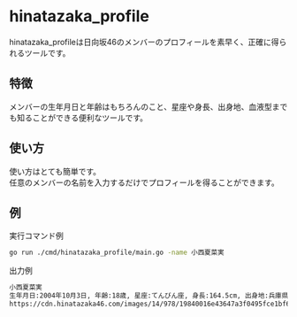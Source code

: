 # hinatazaka_profile

hinatazaka_profileは日向坂46のメンバーのプロフィールを素早く、正確に得られるツールです。

## 特徴

メンバーの生年月日と年齢はもちろんのこと、星座や身長、出身地、血液型までも知ることができる便利なツールです。

## 使い方

使い方はとても簡単です。  
任意のメンバーの名前を入力するだけでプロフィールを得ることができます。

## 例

実行コマンド例

```bash
go run ./cmd/hinatazaka_profile/main.go -name 小西夏菜実
```

出力例

```bash
小西夏菜実
生年月日:2004年10月3日, 年齢:18歳, 星座:てんびん座, 身長:164.5cm, 出身地:兵庫県, 血液型:B型
https://cdn.hinatazaka46.com/images/14/978/19840016e43647a3f0495fce1bf6c/1000_1000_102400.jpg<---画像はここをクリック
```

